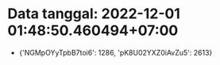 # Data tanggal: 2022-12-01 01:48:50.460494+07:00

* {'NGMpOYyTpbB7toi6': 1286, 'pK8U02YXZ0iAvZu5': 2613}
